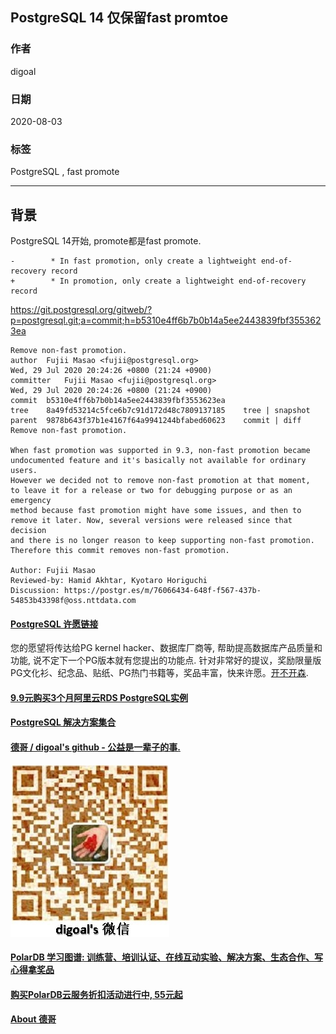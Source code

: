## PostgreSQL 14 仅保留fast promtoe                     
                                  
### 作者                                  
digoal                                  
                                  
### 日期                                  
2020-08-03                                  
                                  
### 标签                                  
PostgreSQL , fast promote                            
                                  
----                                  
                                  
## 背景            
PostgreSQL 14开始, promote都是fast promote.    
    
```    
-        * In fast promotion, only create a lightweight end-of-recovery record    
+        * In promotion, only create a lightweight end-of-recovery record    
```    
    
https://git.postgresql.org/gitweb/?p=postgresql.git;a=commit;h=b5310e4ff6b7b0b14a5ee2443839fbf3553623ea    
    
```    
Remove non-fast promotion.    
author	Fujii Masao <fujii@postgresql.org>	    
Wed, 29 Jul 2020 20:24:26 +0800 (21:24 +0900)    
committer	Fujii Masao <fujii@postgresql.org>	    
Wed, 29 Jul 2020 20:24:26 +0800 (21:24 +0900)    
commit	b5310e4ff6b7b0b14a5ee2443839fbf3553623ea    
tree	8a49fd53214c5fce6b7c91d172d48c7809137185	tree | snapshot    
parent	9878b643f37b1e4167f64a9941244bfabed60623	commit | diff    
Remove non-fast promotion.    
    
When fast promotion was supported in 9.3, non-fast promotion became    
undocumented feature and it's basically not available for ordinary users.    
However we decided not to remove non-fast promotion at that moment,    
to leave it for a release or two for debugging purpose or as an emergency    
method because fast promotion might have some issues, and then to    
remove it later. Now, several versions were released since that decision    
and there is no longer reason to keep supporting non-fast promotion.    
Therefore this commit removes non-fast promotion.    
    
Author: Fujii Masao    
Reviewed-by: Hamid Akhtar, Kyotaro Horiguchi    
Discussion: https://postgr.es/m/76066434-648f-f567-437b-54853b43398f@oss.nttdata.com    
```    
      
  
  
  
  
  
  
  
  
  
  
  
  
  
  
  
  
  
  
  
  
  
  
  
  
  
  
  
  
  
  
  
  
  
  
  
  
  
  
  
  
  
  
  
  
  
  
  
  
  
  
  
  
  
#### [PostgreSQL 许愿链接](https://github.com/digoal/blog/issues/76 "269ac3d1c492e938c0191101c7238216")
您的愿望将传达给PG kernel hacker、数据库厂商等, 帮助提高数据库产品质量和功能, 说不定下一个PG版本就有您提出的功能点. 针对非常好的提议，奖励限量版PG文化衫、纪念品、贴纸、PG热门书籍等，奖品丰富，快来许愿。[开不开森](https://github.com/digoal/blog/issues/76 "269ac3d1c492e938c0191101c7238216").  
  
  
#### [9.9元购买3个月阿里云RDS PostgreSQL实例](https://www.aliyun.com/database/postgresqlactivity "57258f76c37864c6e6d23383d05714ea")
  
  
#### [PostgreSQL 解决方案集合](https://yq.aliyun.com/topic/118 "40cff096e9ed7122c512b35d8561d9c8")
  
  
#### [德哥 / digoal's github - 公益是一辈子的事.](https://github.com/digoal/blog/blob/master/README.md "22709685feb7cab07d30f30387f0a9ae")
  
  
![digoal's wechat](../pic/digoal_weixin.jpg "f7ad92eeba24523fd47a6e1a0e691b59")
  
  
#### [PolarDB 学习图谱: 训练营、培训认证、在线互动实验、解决方案、生态合作、写心得拿奖品](https://www.aliyun.com/database/openpolardb/activity "8642f60e04ed0c814bf9cb9677976bd4")
  
  
#### [购买PolarDB云服务折扣活动进行中, 55元起](https://www.aliyun.com/activity/new/polardb-yunparter?userCode=bsb3t4al "e0495c413bedacabb75ff1e880be465a")
  
  
#### [About 德哥](https://github.com/digoal/blog/blob/master/me/readme.md "a37735981e7704886ffd590565582dd0")
  
